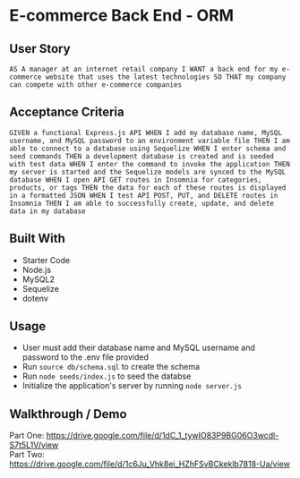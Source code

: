 # E-commerce Back End - ORM

## User Story
`AS A manager at an internet retail company
I WANT a back end for my e-commerce website that uses the latest technologies
SO THAT my company can compete with other e-commerce companies
`

## Acceptance Criteria
`GIVEN a functional Express.js API
WHEN I add my database name, MySQL username, and MySQL password to an environment variable file
THEN I am able to connect to a database using Sequelize
WHEN I enter schema and seed commands
THEN a development database is created and is seeded with test data
WHEN I enter the command to invoke the application
THEN my server is started and the Sequelize models are synced to the MySQL database
WHEN I open API GET routes in Insomnia for categories, products, or tags
THEN the data for each of these routes is displayed in a formatted JSON
WHEN I test API POST, PUT, and DELETE routes in Insomnia
THEN I am able to successfully create, update, and delete data in my database`

## Built With
* Starter Code
* Node.js
* MySQL2
* Sequelize
* dotenv

## Usage
* User must add their database name and MySQL username and password to the .env file provided
* Run `source db/schema.sql` to create the schema
* Run `node seeds/index.js` to seed the databse
* Initialize the application's server by running `node server.js`

## Walkthrough / Demo
Part One: https://drive.google.com/file/d/1dC_1_tywIO83P9BG06O3wcdl-S7t5L1V/view <br/>
Part Two: https://drive.google.com/file/d/1c6Ju_Vhk8ei_HZhFSvBCkeklb7818-Ua/view
